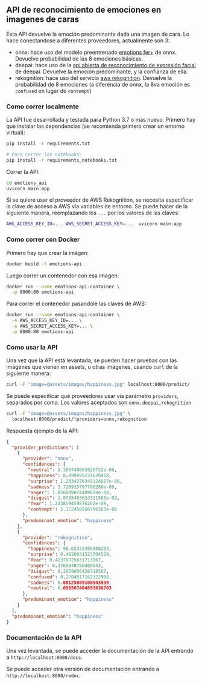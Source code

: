
## API de reconocimiento de emociones en imagenes de caras

Esta API devuelve la emoción predominante dada una imagen de cara. Lo hace
conectandose a diferentes proveedores, actualmente son 3:

 - onnx: hace uso del modelo preentrenado [emotions fer+](https://github.com/onnx/models/tree/master/vision/body_analysis/emotion_ferplus) de onnx. Devuelve probabilidad de las 8 emociones básicas.
 - deepai: hace uso de la [api abierta de reconocimiento de expresión facial](https://deepai.org/machine-learning-model/facial-expression-recognition) de deepai. Devuelve la emoción predominante, y la confianza de ella.
 - rekognition: hace uso del servicio [aws rekognition](https://deepai.org/machine-learning-model/facial-expression-recognition). Devuelve la probabilidad de 8 emociones (a diferencia de onnx, la 8va emoción es `confused` en lugar de `contempt`)

### Como correr localmente

La API fue desarrollada y testada para Python 3.7 o más nuevo. Primero hay que
instalar las dependencias (se recomienda primero crear un entorno virtual):

```bash
pip install -r requirements.txt

# Para correr los notebooks:
pip install -r requirements_notebooks.txt
```

Correr la API:

```bash
cd emotions_api
uvicorn main:app
```

Si se quiere usar el proveedor de AWS Rekognition, se necesita especificar la
clave de acceso a AWS via variables de entorno. Se puede hacer de la siguiente
manera, reemplazando los `...` por los valores de las claves:

```bash
AWS_ACCESS_KEY_ID=... AWS_SECRET_ACCESS_KEY=...  uvicorn main:app
```


### Como correr con Docker

Primero hay que crear la imágen:

```bash
docker build -t emotions-api .
```

Luego correr un contenedor con esa imagen:

```bash
docker run --name emotions-api-container \
  -p 8000:80 emotions-api
```

Para correr el contenedor pasandole las claves de AWS:

```bash
docker run --name emotions-api-container \
  -e AWS_ACCESS_KEY_ID=... \
  -e AWS_SECRET_ACCESS_KEY=... \
  -p 8000:80 emotions-api
```

### Como usar la API

Una vez que la API está levantada, se pueden hacer pruebas con las imágenes que vienen en assets, u otras imágenes, usando `curl` de la siguiente manera:

```bash
curl -F "image=@assets/images/happiness.jpg" localhost:8000/predict/
```

Se puede especificar qué proveedores usar via parámetro `providers`, separados por coma.
Los valores aceptados son `onnx,deepai,rekognition`

```bash
curl -F "image=@assets/images/happiness.jpg" \
  localhost:8000/predict/?providers=onnx,rekognition
```

Respuesta ejemplo de la API:

```json
{
  "provider_predictions": [
    {
      "provider": "onnx",
      "confidences": {
        "neutral": 3.380749603820732e-06,
        "happiness": 0.999995231628418,
        "surprise": 1.2634276345124817e-06,
        "sadness": 3.720915797700286e-09,
        "anger": 1.856849074499678e-08,
        "disgust": 1.0785463633311565e-09,
        "fear": 1.243859459876262e-09,
        "contempt": 5.172450556756303e-08
      },
      "predominant_emotion": "happiness"
    },
    {
      "provider": "rekognition",
      "confidences": {
        "happiness": 98.02332305908203,
        "surprise": 0.4820031523704529,
        "fear": 0.41370725631713867,
        "anger": 0.3769048750400543,
        "disgust": 0.2959006428718567,
        "confused": 0.2704017162322998,
        "sadness": 0.08125089108943939,
        "neutral": 0.056507404893636703
      },
      "predominant_emotion": "happiness"
    }
  ],
  "predominant_emotion": "happiness"
}
```

### Documentación de la API

Una vez levantada, se puede acceder la documentación de la API entrando a `http://localhost:8000/docs`.

Se puede acceder otra versión de documentación entrando a `http://localhost:8000/redoc`.
